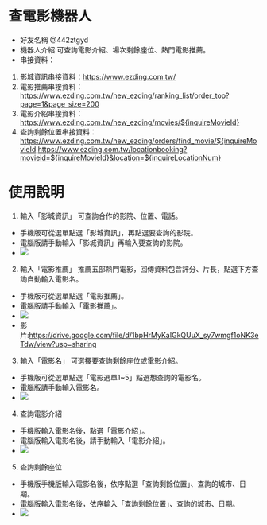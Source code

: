 # 查電影機器人
- 好友名稱 @442ztgyd
- 機器人介紹:可查詢電影介紹、場次剩餘座位、熱門電影推薦。
- 串接資料：
1. 影城資訊串接資料：https://www.ezding.com.tw/
2. 電影推薦串接資料：https://www.ezding.com.tw/new_ezding/ranking_list/order_top?page=1&page_size=200
3. 電影介紹串接資料：https://www.ezding.com.tw/new_ezding/movies/${inquireMovieId}
4. 查詢剩餘位置串接資料：https://www.ezding.com.tw/new_ezding/orders/find_movie/${inquireMovieId
                       https://www.ezding.com.tw/locationbooking?movieid=${inquireMovieId}&location=${inquireLocationNum}
# 使用說明
1. 輸入「影城資訊」
可查詢合作的影院、位置、電話。
- 手機版可從選單點選「影城資訊」，再點選要查詢的影院。
- 電腦版請手動輸入「影城資訊」再輸入要查詢的影院。
- ![](https://i.imgur.com/WoO0Vvt.jpg)


2. 輸入「電影推薦」
推薦五部熱門電影，回傳資料包含評分、片長，點選下方查詢自動輸入電影名。
- 手機版可從選單點選「電影推薦」。
- 電腦版請手動輸入「電影推薦」。
- ![](https://i.imgur.com/DkGbvQ6.jpg)
- 影片:https://drive.google.com/file/d/1bpHrMyKaIGkQUuX_sy7wmgf1oNK3eTdw/view?usp=sharing

3. 輸入「電影名」
可選擇要查詢剩餘座位或電影介紹。
- 手機版可從選單點選「電影選單1~5」點選想查詢的電影名。
- 電腦版請手動輸入電影名。
- ![](https://i.imgur.com/RT0y3iQ.jpg)

4. 查詢電影介紹
- 手機版輸入電影名後，點選「電影介紹」。
- 電腦版輸入電影名後，請手動輸入「電影介紹」。
- ![](https://i.imgur.com/LIp577q.jpg)

5. 查詢剩餘座位
- 手機版手機版輸入電影名後，依序點選「查詢剩餘位置」、查詢的城市、日期。
- 電腦版輸入電影名後，依序輸入「查詢剩餘位置」、查詢的城市、日期。
- ![](https://i.imgur.com/HnMFsOH.jpg)

